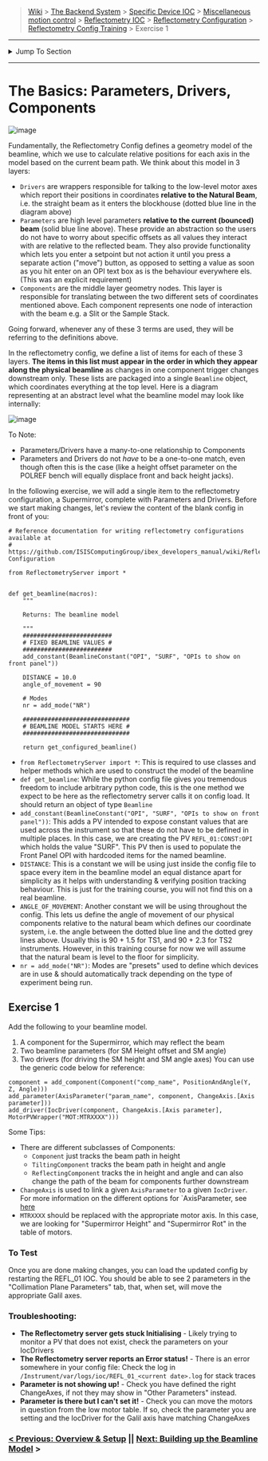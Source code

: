 > [Wiki](Home) > [The Backend System](The-Backend-System) > [Specific Device IOC](Specific-Device-IOC) > [Miscellaneous motion control](Miscellaneous-Motion-Control) > [Reflectometry IOC](Reflectometry-IOC) > [Reflectometry Configuration](Reflectometry-Configuration) > [Reflectometry Config Training](https://github.com/ISISComputingGroup/ibex_developers_manual/wiki/Reflectometry-Config-Training-%E2%80%90-Overview-&-Setup) > Exercise 1

----
<details>
    <summary>Jump To Section</summary>

> 0. [Overview & Setup](https://github.com/ISISComputingGroup/ibex_developers_manual/wiki/Reflectometry-Config-Training-%E2%80%90-Overview-&-Setup)
> 1. [The Basics](https://github.com/ISISComputingGroup/ibex_developers_manual/wiki/Reflectometry-Config-Training-%E2%80%90-Exercise-1)
> 1. [Building Up The Beamline Model](https://github.com/ISISComputingGroup/ibex_developers_manual/wiki/Reflectometry-Config-Training-%E2%80%90-Exercise-2)
> 1. [Modes](https://github.com/ISISComputingGroup/ibex_developers_manual/wiki/Reflectometry-Config-Training-%E2%80%90-Exercise-3) 
> 1. [Theta](https://github.com/ISISComputingGroup/ibex_developers_manual/wiki/Reflectometry-Config-Training-%E2%80%90-Exercise-4)
> 1. [Parking Components](https://github.com/ISISComputingGroup/ibex_developers_manual/wiki/Reflectometry-Config-Training-%E2%80%90-Exercise-5)
> 1. [Beamline Parameter Misc](https://github.com/ISISComputingGroup/ibex_developers_manual/wiki/Reflectometry-Config-Training-%E2%80%90-Exercise-6)
> 1. [Engineering Corrections](https://github.com/ISISComputingGroup/ibex_developers_manual/wiki/Reflectometry-Config-Training-%E2%80%90-Exercise-7)
> 1. [The Bench](https://github.com/ISISComputingGroup/ibex_developers_manual/wiki/Reflectometry-Config-Training-%E2%80%90-Exercise-8)

</details>

----

# The Basics: Parameters, Drivers, Components

![image](https://github.com/ISISComputingGroup/ibex_developers_manual/assets/18398579/fc9da665-b866-45f9-921a-a64f86290347)

Fundamentally, the Reflectometry Config defines a geometry model of the beamline, which we use to calculate relative positions for each axis in the model based on the current beam path. We think about this model in 3 layers:
- `Drivers` are wrappers responsible for talking to the low-level motor axes which report their positions in coordinates **relative to the Natural Beam**, i.e. the straight beam as it enters the blockhouse (dotted blue line in the diagram above)
- `Parameters` are high level parameters **relative to the current (bounced) beam** (solid blue line above). These provide an abstraction so the users do not have to worry about specific offsets as all values they interact with are relative to the reflected beam. They also provide functionality which lets you enter a setpoint but not action it until you press a separate action ("move") button, as opposed to setting a value as soon as you hit enter on an OPI text box as is the behaviour everywhere els. (This was an explicit requirement)
- `Components` are the middle layer geometry nodes. This layer is responsible for translating between the two different sets of coordinates mentioned above. Each component represents one node of interaction with the beam e.g. a Slit or the Sample Stack. 

Going forward, whenever any of these 3 terms are used, they will be referring to the definitions above. 

In the reflectometry config, we define a list of items for each of these 3 layers. **The items in this list must appear in the order in which they appear along the physical beamline** as changes in one component trigger changes downstream only. These lists are packaged into a single `Beamline` object, which coordinates everything at the top level. Here is a diagram representing at an abstract level what the beamline model may look like internally:

![image](https://github.com/ISISComputingGroup/ibex_developers_manual/assets/18398579/1a5ced20-cf45-4e8a-bf36-c56148aa63a3)


To Note:
- Parameters/Drivers have a many-to-one relationship to Components
- Parameters and Drivers do not _have_ to be a one-to-one match, even though often this is the case (like a height offset parameter on the POLREF bench will equally displace front and back height jacks).

In the following exercise, we will add a single item to the reflectometry configuration, a Supermirror, complete with Parameters and Drivers.
Before we start making changes, let's review the content of the blank config in front of you:

```
# Reference documentation for writing reflectometry configurations available at
# https://github.com/ISISComputingGroup/ibex_developers_manual/wiki/Reflectometry-Configuration

from ReflectometryServer import *


def get_beamline(macros):
    """

    Returns: The beamline model

    """
    #########################
    # FIXED BEAMLINE VALUES #
    #########################
    add_constant(BeamlineConstant("OPI", "SURF", "OPIs to show on front panel"))

    DISTANCE = 10.0
    angle_of_movement = 90

    # Modes
    nr = add_mode("NR")

    ##############################
    # BEAMLINE MODEL STARTS HERE #
    ##############################

    return get_configured_beamline()
```
- `from ReflectometryServer import *`: This is required to use classes and helper methods which are used to  construct the model of the beamline
- `def get_beamline`: While the python config file gives you tremendous freedom to include arbitrary python code, this is the one method we expect to be here as the reflectometry server calls it on config load. It should return an object of type `Beamline`
- `add_constant(BeamlineConstant("OPI", "SURF", "OPIs to show on front panel"))`: This adds a PV intended to expose constant values that are used across the instrument so that these do not have to be defined in multiple places. In this case, we are creating the PV `REFL_01:CONST:OPI` which holds the value "SURF". This PV then is used to populate the Front Panel OPI with hardcoded items for the named beamline.
- `DISTANCE`: This is a constant we will be using just inside the config file to space every item in the beamline model an equal distance apart for simplicity as it helps with understanding & verifying position tracking behaviour. This is just for the training course, you will not find this on a real beamline.
- `ANGLE_OF_MOVEMENT`: Another constant we will be using throughout the config. This lets us define the angle of movement of our physical components relative to the natural beam which defines our coordinate system, i.e. the angle between the dotted blue line and the dotted grey lines above. Usually this is 90 + 1.5 for TS1, and 90 + 2.3 for TS2 instruments. However, in this training course for now we will assume that the natural beam is level to the floor for simplicity.
- `nr = add_mode("NR")`: Modes are "presets" used to define which devices are in use & should automatically track depending on the type of experiment being run.

## Exercise 1

Add the following to your beamline model. 
1. A component for the Supermirror, which may reflect the beam
1. Two beamline parameters (for SM Height offset and SM angle)
1. Two drivers (for driving the SM height and SM angle axes)
You can use the generic code below for reference:

```
component = add_component(Component("comp_name", PositionAndAngle(Y, Z, Angle)))
add_parameter(AxisParameter("param_name", component, ChangeAxis.[Axis parameter]))
add_driver(IocDriver(component, ChangeAxis.[Axis parameter], MotorPVWrapper("MOT:MTRXXXX")))
```

Some Tips:
- There are different subclasses of Components: 
    - `Component` just tracks the beam path in height
    - `TiltingComponent` tracks the beam path in height and angle 
    - `ReflectingComponent` tracks the in height and angle and can also change the path of the beam for components further downstream
- `ChangeAxis` is used to link a given `AxisParameter` to a given `IocDriver`. For more information on the different options for `AxisParameter, see [here](https://github.com/ISISComputingGroup/ibex_developers_manual/wiki/Reflectometry-Configuration#types-of-parameter)
- `MTRXXXX` should be replaced with the appropriate motor axis. In this case, we are looking for "Supermirror Height" and "Supermirror Rot" in the table of motors.

### To Test

Once you are done making changes, you can load the updated config by restarting the REFL_01 IOC. You should be able to see 2 parameters in the "Collimation Plane Parameters" tab, that, when set, will move the appropriate Galil axes.

### Troubleshooting:
- **The Reflectometry server gets stuck Initialising** - Likely trying to monitor a PV that does not exist, check the parameters on your IocDrivers
- **The Reflectometry server reports an Error status!** - There is an error somewhere in your config file: Check the log in `/Instrument/var/logs/ioc/REFL_01_<current date>.log` for stack traces
- **Parameter is not showing up!** - Check you have defined the right ChangeAxes, if not they may show in "Other Parameters" instead.
- **Parameter is there but I can't set it!** - Check you can move the motors in question from the low motor table. If so, check the parameter you are setting and the IocDriver for the Galil axis have matching ChangeAxes


### [< Previous: Overview & Setup](https://github.com/ISISComputingGroup/ibex_developers_manual/wiki/Reflectometry-Config-Training-%E2%80%90-Overview-&-Setup) || [Next: Building up the Beamline Model](https://github.com/ISISComputingGroup/ibex_developers_manual/wiki/Reflectometry-Config-Training-%E2%80%90-Exercise-2) >